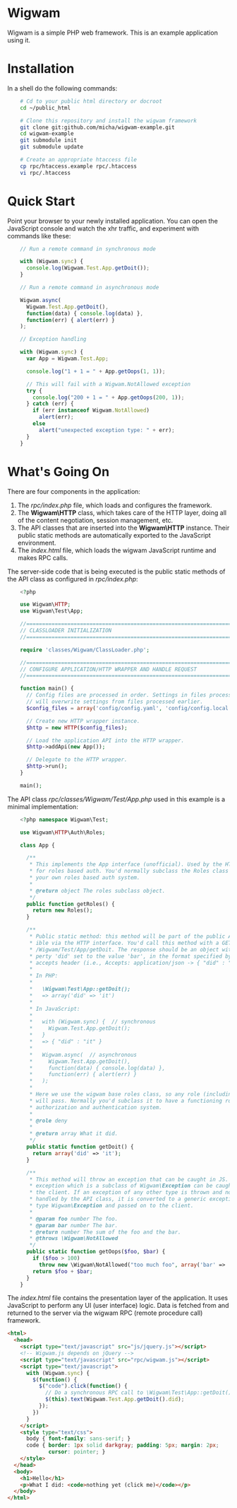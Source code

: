 Wigwam
======

Wigwam is a simple PHP web framework. This is an example application using it.

Installation
============

In a shell do the following commands:
  
```bash
    # Cd to your public html directory or docroot
    cd ~/public_html

    # Clone this repository and install the wigwam framework
    git clone git:github.com/micha/wigwam-example.git
    cd wigwam-example
    git submodule init
    git submodule update

    # Create an appropriate htaccess file
    cp rpc/htaccess.example rpc/.htaccess
    vi rpc/.htaccess
```

Quick Start
===========

Point your browser to your newly installed application. You can open the
JavaScript console and watch the xhr traffic, and experiment with commands like
these:

```javascript
    // Run a remote command in synchronous mode

    with (Wigwam.sync) {
      console.log(Wigwam.Test.App.getDoit());
    }

    // Run a remote command in asynchronous mode

    Wigwam.async(
      Wigwam.Test.App.getDoit(),
      function(data) { console.log(data) },
      function(err) { alert(err) }
    );

    // Exception handling

    with (Wigwam.sync) {
      var App = Wigwam.Test.App;

      console.log("1 + 1 = " + App.getOops(1, 1));

      // This will fail with a Wigwam.NotAllowed exception
      try {
        console.log("200 + 1 = " + App.getOops(200, 1));
      } catch (err) {
        if (err instanceof Wigwam.NotAllowed)
          alert(err);
        else
          alert("unexpected exception type: " + err);
      }
    }
```

What's Going On
===============

There are four components in the application:

1. The _rpc/index.php_ file, which loads and configures the framework.
2. The **Wigwam\HTTP** class, which takes care of the HTTP layer, doing all of
   the content negotiation, session management, etc.
3. The API classes that are inserted into the **Wigwam\HTTP** instance. Their
   public static methods are automatically exported to the JavaScript 
   environment.
4. The _index.html_ file, which loads the wigwam JavaScript runtime and makes
   RPC calls.
   
The server-side code that is being executed is the public static methods of the
API class as configured in _rpc/index.php_:

```php
    <?php

    use Wigwam\HTTP;
    use Wigwam\Test\App;

    //===========================================================================//
    // CLASSLOADER INITIALIZATION                                                //
    //===========================================================================//

    require 'classes/Wigwam/ClassLoader.php';

    //===========================================================================//
    // CONFIGURE APPLICATION/HTTP WRAPPER AND HANDLE REQUEST                     //
    //===========================================================================//

    function main() {
      // Config files are processed in order. Settings in files processed later
      // will overwrite settings from files processed earlier.
      $config_files = array('config/config.yaml', 'config/config.local.yaml');

      // Create new HTTP wrapper instance.
      $http = new HTTP($config_files);

      // Load the application API into the HTTP wrapper.
      $http->addApi(new App());

      // Delegate to the HTTP wrapper.
      $http->run();
    }

    main();
```

The API class _rpc/classes/Wigwam/Test/App.php_ used in this example is a minimal
implementation:

```php
    <?php namespace Wigwam\Test;

    use Wigwam\HTTP\Auth\Roles;

    class App {

      /**
       * This implements the App interface (unofficial). Used by the HTTP wrapper
       * for roles based auth. You'd normally subclass the Roles class to implement
       * your own roles based auth system.
       *
       * @return object The roles subclass object.
       */
      public function getRoles() {
        return new Roles();
      }

      /**
       * Public static method: this method will be part of the public API, access-
       * ible via the HTTP interface. You'd call this method with a GET request to
       * /Wigwam/Test/App/getDoit. The response should be an object with the pro-
       * perty 'did' set to the value 'bar', in the format specified by the request
       * accepts header (i.e., Accepts: application/json -> { "did" : "it" }).
       *
       * In PHP:
       *
       *   \Wigwam\Test\App::getDoit();
       *   => array('did' => 'it')
       *
       * In JavaScript:
       *
       *   with (Wigwam.sync) {  // synchronous
       *     Wigwam.Test.App.getDoit();
       *   }
       *   => { "did" : "it" }
       *   
       *   Wigwam.async(  // asynchronous
       *     Wigwam.Test.App.getDoit(),
       *     function(data) { console.log(data) },
       *     function(err) { alert(err) }
       *   );
       *
       * Here we use the wigwam base roles class, so any role (including deny) 
       * will pass. Normally you'd subclass it to have a functioning roles-based 
       * authorization and authentication system.
       *
       * @role deny
       *
       * @return array What it did.
       */
      public static function getDoit() {
        return array('did' => 'it');
      }

      /**
       * This method will throw an exception that can be caught in JS. Any
       * exception which is a subclass of Wigwam\Exception can be caught in
       * the client. If an exception of any other type is thrown and not
       * handled by the API class, it is converted to a generic exception of
       * type Wigwam\Exception and passed on to the client.
       *
       * @param foo number The foo.
       * @param bar number The bar.
       * @return number The sum of the foo and the bar.
       * @throws \Wigwam\NotAllowed
       */
      public static function getOops($foo, $bar) {
        if ($foo > 100)
          throw new \Wigwam\NotAllowed("too much foo", array('bar' => 'baz'));
        return $foo + $bar;
      }
    }
```

The _index.html_ file contains the presentation layer of the application. It
uses JavaScript to perform any UI (user interface) logic. Data is fetched from
and returned to the server via the wigwam RPC (remote procedure call) framework.

```html
<html>
  <head>
    <script type="text/javascript" src="js/jquery.js"></script>
    <!-- Wigwam.js depends on jQuery -->
    <script type="text/javascript" src="rpc/wigwam.js"></script>
    <script type="text/javascript">
      with (Wigwam.sync) {
        $(function() {
          $("code").click(function() {
            // Do a synchronous RPC call to \Wigwam\Test\App::getDoit()
            $(this).text(Wigwam.Test.App.getDoit().did);
          });
        })
      }
    </script>
    <style type="text/css">
      body { font-family: sans-serif; }
      code { border: 1px solid darkgray; padding: 5px; margin: 2px;
             cursor: pointer; }
    </style>
  </head>
  <body>
    <h1>Hello</h1>
    <p>What I did: <code>nothing yet (click me)</code></p>
  </body>
</html>
```
